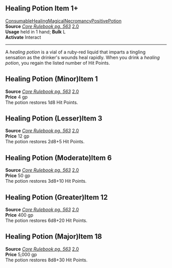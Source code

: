## Healing Potion Item 1+

[Consumable](https://2e.aonprd.com/Traits.aspx?ID=36)[Healing](https://2e.aonprd.com/Traits.aspx?ID=89)[Magical](https://2e.aonprd.com/Traits.aspx?ID=103)[Necromancy](https://2e.aonprd.com/Traits.aspx?ID=117)[Positive](https://2e.aonprd.com/Traits.aspx?ID=128)[Potion](https://2e.aonprd.com/Traits.aspx?ID=130)  
**Source** [_Core Rulebook pg. 563_](https://paizo.com/products/btq01y0k?Pathfinder-Core-Rulebook) [2.0](https://2e.aonprd.com/Sources.aspx?ID=1)  
**Usage** held in 1 hand; **Bulk** L  
**Activate** Interact

___

A _healing potion_ is a vial of a ruby-red liquid that imparts a tingling sensation as the drinker's wounds heal rapidly. When you drink a _healing potion_, you regain the listed number of Hit Points.  

## Healing Potion (Minor)Item 1

**Source** [_Core Rulebook pg. 563_](https://paizo.com/products/btq01y0k?Pathfinder-Core-Rulebook) [2.0](https://2e.aonprd.com/Sources.aspx?ID=1)  
**Price** 4 gp  
The potion restores 1d8 Hit Points.  

## Healing Potion (Lesser)Item 3

**Source** [_Core Rulebook pg. 563_](https://paizo.com/products/btq01y0k?Pathfinder-Core-Rulebook) [2.0](https://2e.aonprd.com/Sources.aspx?ID=1)  
**Price** 12 gp  
The potion restores 2d8+5 Hit Points.  

## Healing Potion (Moderate)Item 6

**Source** [_Core Rulebook pg. 563_](https://paizo.com/products/btq01y0k?Pathfinder-Core-Rulebook) [2.0](https://2e.aonprd.com/Sources.aspx?ID=1)  
**Price** 50 gp  
The potion restores 3d8+10 Hit Points.  

## Healing Potion (Greater)Item 12

**Source** [_Core Rulebook pg. 563_](https://paizo.com/products/btq01y0k?Pathfinder-Core-Rulebook) [2.0](https://2e.aonprd.com/Sources.aspx?ID=1)  
**Price** 400 gp  
The potion restores 6d8+20 Hit Points.  

## Healing Potion (Major)Item 18

**Source** [_Core Rulebook pg. 563_](https://paizo.com/products/btq01y0k?Pathfinder-Core-Rulebook) [2.0](https://2e.aonprd.com/Sources.aspx?ID=1)  
**Price** 5,000 gp  
The potion restores 8d8+30 Hit Points.